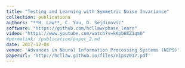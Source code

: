 ```yaml
---
title: "Testing and Learning with Symmetric Noise Invariance"
collection: publications
authors: "**H. Law**, C. Yau, D. Sejdinovic"
software: "https://github.com/hcllaw/phase_learn"
video: "https://www.youtube.com/watch?v=kKpbHXZ1qmU"
#permalink: /publication/paper_2.md
date: 2017-12-04
venue: 'Advances in Neural Information Processing Systems (NIPS)'
paperurl: 'http://hcllaw.github.io/files/nips2017.pdf'
---
```

